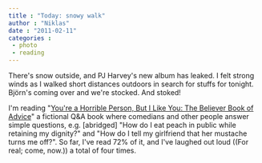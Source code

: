 ```yaml
---
title : "Today: snowy walk"
author : "Niklas"
date : "2011-02-11"
categories : 
 - photo
 - reading
---
```


There's snow outside, and PJ Harvey's new album has leaked. I felt strong winds as I walked short distances outdoors in search for stuffs for tonight. Björn's coming over and we're stocked. And stoked!

I'm reading "[You're a Horrible Person, But I Like You: The Believer Book of Advice](http://www.amazon.com/gp/product/0307475239?tag=niklasblog-20)" a fictional Q&A book where comedians and other people answer simple questions, e.g. \[abridged\] "How do I eat peach in public while retaining my dignity?" and "How do I tell my girlfriend that her mustache turns me off?". So far, I've read 72% of it, and I've laughed out loud ((For real; come, now.)) a total of four times.
